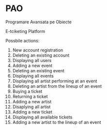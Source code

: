# PAO
Programare Avansata pe Obiecte

E-tciketing Platform

Possbile actions:

1. New account registration
2. Deleting an existing account
3. Displaying all users
4. Adding a new event
5. Deleting an existing event
6. Displaying all events
7. Displaying all artist performing at an event
8. Deleting an artist from the lineup of an event
9. Buying a ticket 
10. Returning a ticket 
11. Adding a new artist 
12. Disaplying all artist 
13. Adding a new ticket 
14. Displaying all available tickets 
15. Adding a new artist to the lineup of an event
